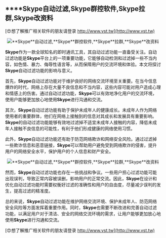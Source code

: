## ****Skype**自动过滤,**Skype**群控软件,**Skype**拉群,**Skype**改资料**

[😍想了解推广相关软件的朋友请登录 http://www.vst.tw](http://www.vst.tw)

 <center><img src="https://vst.tw/MP4/tuiguang/png/8.png" alt="**Skype**自动过滤,**Skype**群控软件,**Skype**拉群,**Skype**改资料"></center>

**Skype**作为一款全球知名的即时通讯工具，其自动过滤功能一直备受关注。自动过滤功能是**Skype**平台上的一项重要功能，它能够自动检测和过滤掉一些不当内容，如色情、暴力、侮辱性语言等，从而保障用户的交流环境和体验。本文将探讨**Skype**自动过滤功能的影响与意义。

首先，**Skype**自动过滤功能对于维护良好的网络交流环境至关重要。在当今信息爆炸的时代，网络上存在大量不良信息和不当内容，这些内容可能对用户造成心理和情感上的伤害。通过自动过滤功能，**Skype**可以有效地净化用户的交流环境，使用户能够更加放心地使用**Skype**进行沟通和交流。

其次，**Skype**自动过滤功能有助于保护未成年人的健康成长。未成年人作为网络使用者的重要群体，他们在网络上接触到的信息对其成长和发展具有重要影响。**Skype**的自动过滤功能能够有效地过滤掉不适宜未成年人接触的内容，降低未成年人接触不良信息的可能性，有利于他们形成健康的网络使用习惯。

此外，**Skype**自动过滤功能还有助于防范网络欺诈和网络安全风险。通过过滤掉一些欺诈信息和恶意链接，**Skype**可以帮助用户避免受到网络欺诈的侵害，提升用户的网络安全水平，保护用户的个人信息和财产安全。

 <center><img src="https://vst.tw/MP4/tuiguang/png/7.png" alt="**Skype**自动过滤,**Skype**群控软件,**Skype**拉群,**Skype**改资料"></center>

然而，**Skype**自动过滤功能也存在一些挑战和争议。一些用户担心过滤功能可能出现误判，导致正常内容被误删，影响用户的正常交流。因此，**Skype**在设计和优化自动过滤功能时需要权衡好过滤的准确性和用户的自由度，尽量减少误判的发生，提高过滤的精准度。

总的来说，**Skype**自动过滤功能在维护网络交流环境、保护未成年人、防范网络安全风险等方面发挥着重要作用。同时，**Skype**也需要不断改进和完善自动过滤功能，以满足用户对于清洁、安全的网络交流环境的需求，让用户能够更加放心地使用**Skype**进行沟通和交流。

[😍想了解推广相关软件的朋友请登录 http://www.vst.tw](http://www.vst.tw)




